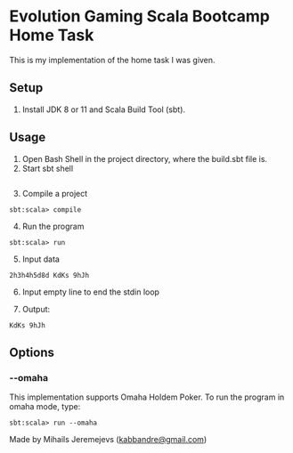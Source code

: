 # Evolution Gaming Scala Bootcamp Home Task

This is my implementation of the home task I was given.

## Setup

1. Install JDK 8 or 11 and Scala Build Tool (sbt).

## Usage

1. Open Bash Shell in the project directory, where the build.sbt file is.
2. Start sbt shell

```$ sbt
```

3. Compile a project
```$ sbt
sbt:scala> compile
```
4. Run the program
```$sbt
sbt:scala> run
```

5. Input data

```4cKs4h8s7s Ad4s Ac4d As9s KhKd 5d6d
2h3h4h5d8d KdKs 9hJh
```

6. Input empty line to end the stdin loop

7. Output:

```Ac4d=Ad4s 5d6d As9s KhKd
KdKs 9hJh
```

## Options

### --omaha

This implementation supports Omaha Holdem Poker. To run the program in omaha mode, type:

```$sbt
sbt:scala> run --omaha
```

Made by Mihails Jeremejevs (kabbandre@gmail.com)
